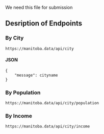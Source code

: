 We need this file for submission




## Desription of Endpoints

### By City


    https://manitoba.data/api/city




#### JSON



    {
        "message": cityname
    }









### By Population


    https://manitoba.data/api/city/population


### By Income

    https://manitoba.data/api/city/income

